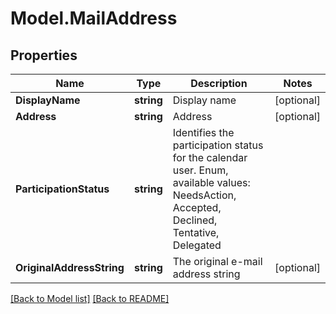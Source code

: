 # Model.MailAddress
## Properties
Name | Type | Description | Notes
------------ | ------------- | ------------- | -------------
**DisplayName** | **string** | Display name              | [optional] 
**Address** | **string** | Address              | [optional] 
**ParticipationStatus** | **string** | Identifies the participation status for the calendar user. Enum, available values: NeedsAction, Accepted, Declined, Tentative, Delegated | 
**OriginalAddressString** | **string** | The original e-mail address string              | [optional] 



[[Back to Model list]](Models.doc) [[Back to README]](README.md)


